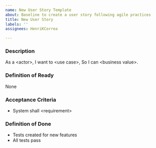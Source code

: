 ```yaml
---
name: New User Story Template
about: Baseline to create a user story following agile practices
title: New User Story
labels: ''
assignees: HenriKCorrea

---
```


### Description

As a \<actor\>, I want to \<use case\>, So I can \<business value\>.

### Definition of Ready

None

### Acceptance Criteria

- System shall \<requirement\>

### Definition of Done

- Tests created for new features
- All tests pass
